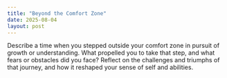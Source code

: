 ```yaml
---
title: "Beyond the Comfort Zone"
date: 2025-08-04
layout: post
---
```


Describe a time when you stepped outside your comfort zone in pursuit of growth or understanding. What propelled you to take that step, and what fears or obstacles did you face? Reflect on the challenges and triumphs of that journey, and how it reshaped your sense of self and abilities.
